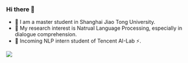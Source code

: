 ### Hi there 👋
- 🔭 I am a master student in Shanghai Jiao Tong University.
- 🌱 My research interest is Natrual Language Processing, especially in dialogue comprehension.
- 👯 Incoming NLP intern student of Tencent AI-Lab ⚡.

![](https://github-readme-stats.vercel.app/api?username=EricLee8)
